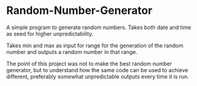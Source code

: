 # Random-Number-Generator
A simple program to generate random numbers. Takes both date and time as seed for higher unpredictability.

Takes min and max as input for range for the generation of the random number and outputs a random number in that range.

The point of this project was not to make the best random number generator, but to understand how the same code can be used to achieve different, preferably somewhat unpredictable outputs every time it is run.
